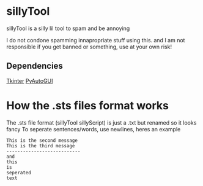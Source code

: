 # sillyTool
sillyTool is a silly lil tool to spam and be annoying

I do not condone spamming innapropriate stuff using this.
and I am not responsible if you get banned or something, use at your own risk!

## Dependencies
[Tkinter](https://docs.python.org/3/library/tkinter.html)
[PyAutoGUI](https://pypi.org/project/PyAutoGUI/)

# How the .sts files format works
The .sts file format (sillyTool sillyScript) is just a .txt but renamed so it looks fancy
To seperate sentences/words, use newlines, heres an example

```This is the first message
This is the second message
This is the third message
---------------------------
and
this
is
seperated
text